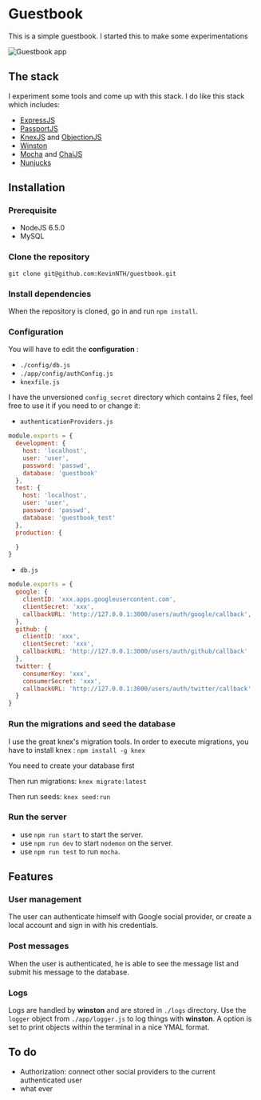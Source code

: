 # Guestbook

This is a simple guestbook. I started this to make some experimentations

![Guestbook app](https://raw.githubusercontent.com/KevinNTH/guestbook/master/Guestbook.png)

## The stack

I experiment some tools and come up with this stack. I do like this stack which includes:
- [ExpressJS](http://expressjs.com/)
- [PassportJS](http://passportjs.org/)
- [KnexJS](http://knexjs.org/) and [ObjectionJS](http://vincit.github.io/objection.js/)
- [Winston](https://github.com/winstonjs/winston)
- [Mocha](https://mochajs.org/) and [ChaiJS](http://chaijs.com/)
- [Nunjucks](https://mozilla.github.io/nunjucks/)

## Installation

### Prerequisite

- NodeJS 6.5.0
- MySQL


### Clone the repository

`git clone git@github.com:KevinNTH/guestbook.git`

### Install dependencies

When the repository is cloned, go in and run `npm install`.

### Configuration

You will have to edit the **configuration** :
* `./config/db.js`
* `./app/config/authConfig.js`
* `knexfile.js`

I have the unversioned `config_secret` directory which contains 2 files, feel free to use it if you need to or change it:
* `authenticationProviders.js`
```js
module.exports = {
  development: {
    host: 'localhost',
    user: 'user',
    password: 'passwd',
    database: 'guestbook'
  },
  test: {
    host: 'localhost',
    user: 'user',
    password: 'passwd',
    database: 'guestbook_test'
  },
  production: {

  }
}
```
* `db.js`
```js
module.exports = {
  google: {
    clientID: 'xxx.apps.googleusercontent.com',
    clientSecret: 'xxx',
    callbackURL: 'http://127.0.0.1:3000/users/auth/google/callback',
  },
  github: {
    clientID: 'xxx',
    clientSecret: 'xxx',
    callbackURL: 'http://127.0.0.1:3000/users/auth/github/callback'
  },
  twitter: {
    consumerKey: 'xxx',
    consumerSecret: 'xxx',
    callbackURL: 'http://127.0.0.1:3000/users/auth/twitter/callback'
  }
}
```

### Run the migrations and seed the database

I use the great knex's migration tools. In order to execute migrations, you have to install knex : `npm install -g knex`

You need to create your database first

Then run migrations: `knex migrate:latest`

Then run seeds: `knex seed:run`

### Run the server

* use `npm run start` to start the server.
* use `npm run dev` to start `nodemon` on the server.
* use `npm run test` to run `mocha`.

## Features

### User management

The user can authenticate himself with Google social provider, or create a local account and sign in with his credentials.

### Post messages

When the user is authenticated, he is able to see the message list and submit his message to the database.

### Logs

Logs are handled by __winston__ and are stored in `./logs` directory. Use the `logger` object from `./app/logger.js` to log things with __winston__. A option is set to print objects within the terminal in a nice YMAL format.

## To do

- Authorization: connect other social providers to the current authenticated user
- what ever
